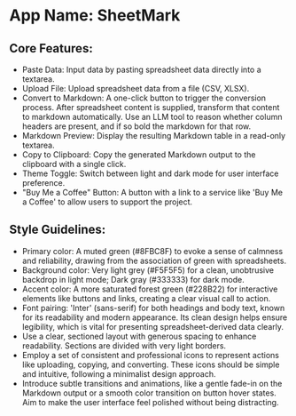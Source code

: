 # **App Name**: SheetMark

## Core Features:

- Paste Data: Input data by pasting spreadsheet data directly into a textarea.
- Upload File: Upload spreadsheet data from a file (CSV, XLSX).
- Convert to Markdown: A one-click button to trigger the conversion process. After spreadsheet content is supplied, transform that content to markdown automatically. Use an LLM tool to reason whether column headers are present, and if so bold the markdown for that row.
- Markdown Preview: Display the resulting Markdown table in a read-only textarea.
- Copy to Clipboard: Copy the generated Markdown output to the clipboard with a single click.
- Theme Toggle: Switch between light and dark mode for user interface preference.
- "Buy Me a Coffee" Button: A button with a link to a service like 'Buy Me a Coffee' to allow users to support the project.

## Style Guidelines:

- Primary color: A muted green (#8FBC8F) to evoke a sense of calmness and reliability, drawing from the association of green with spreadsheets.
- Background color: Very light grey (#F5F5F5) for a clean, unobtrusive backdrop in light mode; Dark gray (#333333) for dark mode.
- Accent color: A more saturated forest green (#228B22) for interactive elements like buttons and links, creating a clear visual call to action.
- Font pairing: 'Inter' (sans-serif) for both headings and body text, known for its readability and modern appearance. Its clean design helps ensure legibility, which is vital for presenting spreadsheet-derived data clearly.
- Use a clear, sectioned layout with generous spacing to enhance readability. Sections are divided with very light borders.
- Employ a set of consistent and professional icons to represent actions like uploading, copying, and converting. These icons should be simple and intuitive, following a minimalist design approach.
- Introduce subtle transitions and animations, like a gentle fade-in on the Markdown output or a smooth color transition on button hover states. Aim to make the user interface feel polished without being distracting.